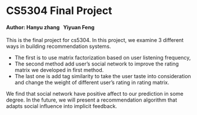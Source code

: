# CS5304 Final Project

#### Author: Hanyu zhang &nbsp;  Yiyuan Feng
This is the final project for cs5304. In this project, we examine 3 different ways in building recommendation systems. 

- The first is to use matrix factorization based on user listening frequency, 
- The second method add user’s social network to improve the rating matrix we developed in first method. 
- The last one is add tag similarity to take the user taste into consideration and change the weight of different user’s rating in rating matrix. 

We find that social network have positive affect to our prediction in some degree. 
In the future, we will present a recommendation algorithm that adapts social influence into implicit feedback.
